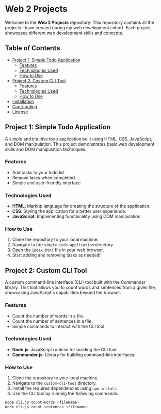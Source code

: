 # Web 2 Projects

Welcome to the **Web 2 Projects** repository! This repository contains all the projects I have created during my web development cohort. Each project showcases different web development skills and concepts.

## Table of Contents

- [Project 1: Simple Todo Application](#project-1-simple-todo-application)
  - [Features](#features)
  - [Technologies Used](#technologies-used)
  - [How to Use](#how-to-use)
- [Project 2: Custom CLI Tool](#project-2-custom-cli-tool)
  - [Features](#features-1)
  - [Technologies Used](#technologies-used-1)
  - [How to Use](#how-to-use-1)
- [Installation](#installation)
- [Contributing](#contributing)
- [License](#license)

## Project 1: Simple Todo Application

A simple and intuitive todo application built using HTML, CSS, JavaScript, and DOM manipulation. This project demonstrates basic web development skills and DOM manipulation techniques.

### Features

- Add tasks to your todo list.
- Remove tasks when completed.
- Simple and user-friendly interface.

### Technologies Used

- **HTML**: Markup language for creating the structure of the application.
- **CSS**: Styling the application for a better user experience.
- **JavaScript**: Implementing functionality using DOM manipulation.

### How to Use

1. Clone the repository to your local machine.
2. Navigate to the `simple-todo-application` directory.
3. Open the `index.html` file in your web browser.
4. Start adding and removing tasks as needed!

## Project 2: Custom CLI Tool

A custom command-line interface (CLI) tool built with the Commander library. This tool allows you to count words and sentences from a given file, showcasing JavaScript's capabilities beyond the browser.

### Features

- Count the number of words in a file.
- Count the number of sentences in a file.
- Simple commands to interact with the CLI tool.

### Technologies Used

- **Node.js**: JavaScript runtime for building the CLI tool.
- **Commander.js**: Library for building command-line interfaces.

### How to Use

1. Clone the repository to your local machine.
2. Navigate to the `custom-cli-tool` directory.
3. Install the required dependencies using `npm install`.
4. Use the CLI tool by running the following commands:

```bash
node cli.js count-words <filename>
node cli.js count-sentences <filename>
